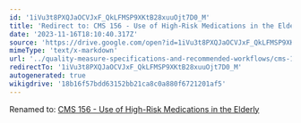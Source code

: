 ```yaml
---
id: '1iVu3t8PXQJaOCVJxF_QkLFMSP9XKtB28xuuOjt7D0_M'
title: 'Redirect to: CMS 156 - Use of High-Risk Medications in the Elderly'
date: '2023-11-16T18:10:40.317Z'
source: 'https://drive.google.com/open?id=1iVu3t8PXQJaOCVJxF_QkLFMSP9XKtB28xuuOjt7D0_M'
mimeType: 'text/x-markdown'
url: '../quality-measure-specifications-and-recommended-workflows/cms-156-use-of-high-risk-medications-in-the-elderly.md'
redirectTo: '1iVu3t8PXQJaOCVJxF_QkLFMSP9XKtB28xuuOjt7D0_M'
autogenerated: true
wikigdrive: '18b16f57bdd63152bb21ca8c0a880f6721201af5'
---
```

Renamed to: [CMS 156 - Use of High-Risk Medications in the Elderly](../quality-measure-specifications-and-recommended-workflows/cms-156-use-of-high-risk-medications-in-the-elderly.md)
